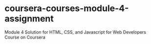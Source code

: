# coursera-courses-module-4-assignment
Module 4 Solution for HTML, CSS, and Javascript for Web Developers Course on Coursera
